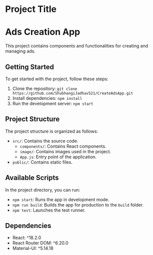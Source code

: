 # Project Title
# Ads Creation App
This project contains components and functionalities for creating and managing ads.

## Getting Started

To get started with the project, follow these steps:

1. Clone the repository: `git clone https://github.com/ShubhangiJadhav521/CreateAdsApp.git`
2. Install dependencies: `npm install`
3. Run the development server: `npm start`

## Project Structure

The project structure is organized as follows:

- `src/`: Contains the source code.
  - `components/`: Contains React components.
  - `image/`: Contains images used in the project.
  - `App.js`: Entry point of the application.
- `public/`: Contains static files.

## Available Scripts

In the project directory, you can run:

- `npm start`: Runs the app in development mode.
- `npm run build`: Builds the app for production to the `build` folder.
- `npm test`: Launches the test runner.

## Dependencies

- React: ^18.2.0
- React Router DOM: ^6.20.0
- Material-UI: ^5.14.18

